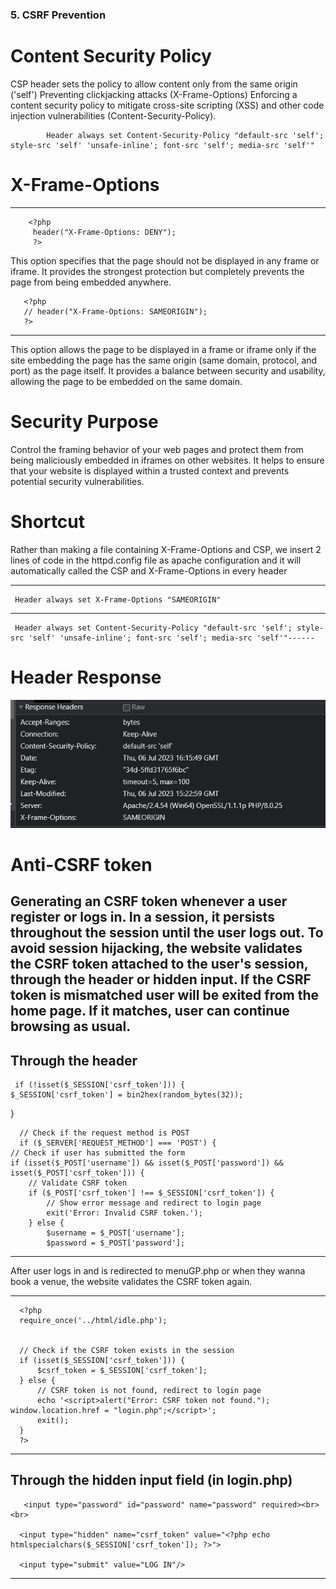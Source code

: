 ### 5. CSRF Prevention

# Content Security Policy
CSP header sets the policy to allow content only from the same origin ('self')
Preventing clickjacking attacks (X-Frame-Options)
Enforcing a content security policy to mitigate cross-site scripting (XSS) and other code injection vulnerabilities (Content-Security-Policy).

            Header always set Content-Security-Policy "default-src 'self'; style-src 'self' 'unsafe-inline'; font-src 'self'; media-src 'self'"
# X-Frame-Options

------
        <?php
         header("X-Frame-Options: DENY");
         ?>


This option specifies that the page should not be displayed in any frame or iframe. It provides the strongest protection but completely prevents the page from being embedded anywhere.



       <?php
       // header("X-Frame-Options: SAMEORIGIN");
       ?>
------

 This option allows the page to be displayed in a frame or iframe only if the site embedding the page has the same origin (same domain, protocol, and port) as the page itself. It provides a balance between security and usability, allowing the page to be embedded on the same domain.

# Security Purpose 
 Control the framing behavior of your web pages and protect them from being maliciously embedded in iframes on other websites. It helps to ensure that your website is displayed within a trusted context and prevents potential security vulnerabilities.


# Shortcut
Rather than making a file containing X-Frame-Options and CSP, we insert 2 lines of code in the httpd.config file as apache configuration  and it will automatically called the CSP and X-Frame-Options in every header

------
     Header always set X-Frame-Options "SAMEORIGIN" 
------

     Header always set Content-Security-Policy "default-src 'self'; style-src 'self' 'unsafe-inline'; font-src 'self'; media-src 'self'"------

# Header Response

![](screenshot/CSRFheader.png)

# Anti-CSRF token

## Generating an CSRF token whenever a user register or logs in. In a session, it persists throughout the session until the user logs out. To avoid session hijacking, the website validates the CSRF token attached to the user's session, through the header or hidden input. If the CSRF token is mismatched user will be exited from the home page. If it matches, user can continue browsing as usual.

Through the header
------
     if (!isset($_SESSION['csrf_token'])) {
    $_SESSION['csrf_token'] = bin2hex(random_bytes(32));
}

      // Check if the request method is POST
      if ($_SERVER['REQUEST_METHOD'] === 'POST') {
    // Check if user has submitted the form
    if (isset($_POST['username']) && isset($_POST['password']) && isset($_POST['csrf_token'])) {
        // Validate CSRF token
        if ($_POST['csrf_token'] !== $_SESSION['csrf_token']) {
            // Show error message and redirect to login page
            exit('Error: Invalid CSRF token.');
        } else {
            $username = $_POST['username'];
            $password = $_POST['password'];

------

After user logs in and is redirected to menuGP.php or when they wanna book a venue, the website validates the CSRF token again.

------

      <?php
      require_once('../html/idle.php');  
      
      
      // Check if the CSRF token exists in the session
      if (isset($_SESSION['csrf_token'])) {
          $csrf_token = $_SESSION['csrf_token'];
      } else {
          // CSRF token is not found, redirect to login page
          echo '<script>alert("Error: CSRF token not found."); window.location.href = "login.php";</script>';
          exit();
      }
      ?>

-----

Through the hidden input field
(in login.php)
-----
       <input type="password" id="password" name="password" required><br><br>
      
      <input type="hidden" name="csrf_token" value="<?php echo htmlspecialchars($_SESSION['csrf_token']); ?>">
      
      <input type="submit" value="LOG IN"/>
  
-----
